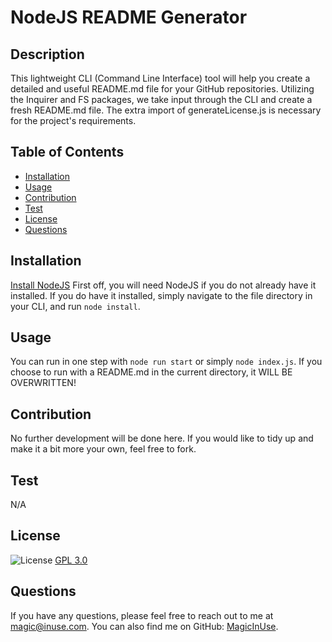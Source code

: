 
# NodeJS README Generator
## Description
This lightweight CLI (Command Line Interface) tool will help you create a detailed and useful README.md file for your GitHub repositories. Utilizing the Inquirer and FS packages, we take input through the CLI and create a fresh README.md file. The extra import of generateLicense.js is necessary for the project's requirements.
## Table of Contents
- [Installation](#installation)
- [Usage](#usage)
- [Contribution](#contribution)
- [Test](#test)
- [License](#license)
- [Questions](#questions)
## Installation
[Install NodeJS](https://nodejs.org/en/learn/getting-started/how-to-install-nodejs) First off, you will need NodeJS if you do not already have it installed. If you do have it installed, simply navigate to the file directory in your CLI, and run `node install`.
## Usage
You can run in one step with `node run start` or simply `node index.js`. If you choose to run with a README.md in the current directory, it WILL BE OVERWRITTEN!
## Contribution
No further development will be done here. If you would like to tidy up and make it a bit more your own, feel free to fork.
## Test
N/A
## License
![License](https://img.shields.io/badge/License-GPLv3-blue.svg) [GPL 3.0](https://opensource.org/licenses/GPL-3.0)

## Questions
If you have any questions, please feel free to reach out to me at [magic@inuse.com](mailto:magic@inuse.com). You can also find me on GitHub: [MagicInUse](https://github.com/MagicInUse).